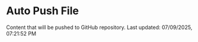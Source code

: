 # Auto Push File

Content that will be pushed to GitHub repository.
Last updated: 07/09/2025, 07:21:52 PM